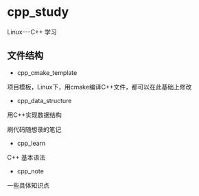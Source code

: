 # cpp_study

Linux---C++ 学习


## 文件结构

* cpp_cmake_template 
  
项目模板，Linux下，用cmake编译C++文件，都可以在此基础上修改


* cpp_data_structure

用C++实现数据结构

刷代码随想录的笔记

* cpp_learn

C++ 基本语法

* cpp_note

一些具体知识点